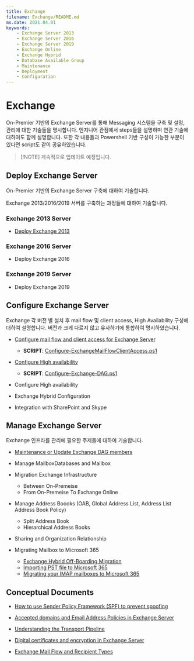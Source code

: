 ```yaml
---
title: Exchange
filename: Exchange/README.md
ms.date: 2021.04.01
keywords:
    - Exchange Server 2013
    - Exchange Server 2016
    - Exchange Server 2019
    - Exchange Online
    - Exchange Hybrid
    - Database Available Group
    - Maintenance
    - Deployment
    - Configuration
---
```


# Exchange

On-Premier 기반의 Exchange Server를 통해 Messaging 시스템을 구축 및 설정, 관리에 대한 기술들을 명시합니다.
엔지니어 관점에서 steps들을 설명하며 연관 기술에 대하여도 함께 설명합니다. 또한 각 내용들과 Powershell 기반 구성이 가능한 부분이 있다면 script도 같이 공유하였습니다.

> [!NOTE] 계속적으로 업데이트 예정입니다.

## Deploy Exchange Server

On-Premier 기반의 Exchange Server 구축에 대하여 기술합니다.

Exchange 2013/2016/2019 서버를 구축하는 과정들에 대하여 기술합니다.

### Exchange 2013 Server

- [Deploy Exchange 2013](2013/Deploy-Exchange-2013)

### Exchange 2016 Server

- Deploy Exchange 2016

### Exchange 2019 Server

- Deploy Exchange 2019

## Configure Exchange Server

Exchange 각 버전 별 설치 후 mail flow 및 client access, High Availability 구성에 대하여 설명합니다. 버전과 크게 다르지 않고 유사하기에 통합하여 명시하였습니다.

- [Configure mail flow and client access for Exchange Server](Configure-mail-flow-and-client-access-for-Exchange-Server)

    - **SCRIPT**: [Configure-ExchangeMailFlowClientAccess.ps1](Configure-ExchangeMailFlowClientAccess.ps1)

- [Configure High availability](Configure-High-availability)

    - **SCRIPT**: [Configure-Exchange-DAG.ps1](Configure-Exchange-DAG.ps1)

- Configure High availability

- Exchange Hybrid Configuration

- Integration with SharePoint and Skype

## Manage Exchange Server

Exchange 인프라를 관리에 필요한 주제들에 대하여 기술합니다.

- [Maintenance or Update Exchange DAG members](Maintenance-or-Update-DAG-Members)

- Manage MailboxDatabases and Mailbox

- Migration Exchange Infrastructure
    - Between On-Premeise
    - From On-Premeise To Exchange Online

- Manage Address Boooks (OAB, Global Address List, Address List Address Book Policy)
    - Split Address Book
    - Hierarchical Address Books

- Sharing and Organization Relationship

- Migrating Mailbox to Microsoft 365
    - [Exchange Hybrid Off-Boarding Migration](ExchangeOnline/Exchange-Hybrid-Off-Boarding-Migration)
    - [Importing PST file to Microsoft 365](ExchangeOnline/Importing-PST-file-to-Microsoft-365)
    - [Migrating your IMAP mailboxes to Microsoft 365](ExchangeOnline/Migrating-your-IMAP-mailboxes-to-Microsoft-365)

## Conceptual Documents

- [How to use Sender Policy Framework (SPF) to prevent spoofing](Conceptual/Sender-Policy-Framework)

- [Accepted domains and Email Address Policies in Exchange Server](Conceptual/Accepted-domains-and-Email-Address-Policies-in-Exchange-Server)

- [Understanding the Transport Pipeline](Conceptual/Understanding-the-Transport-pipeline)

- [Digital certificates and encryption in Exchange Server](Conceptual/Certificate-and-Encrpytion-in-Exchange-Server)

- [Exchange Mail Flow and Recipient Types](Conceptual/Exchange-Mail-Flow-and-Recipient-Types)